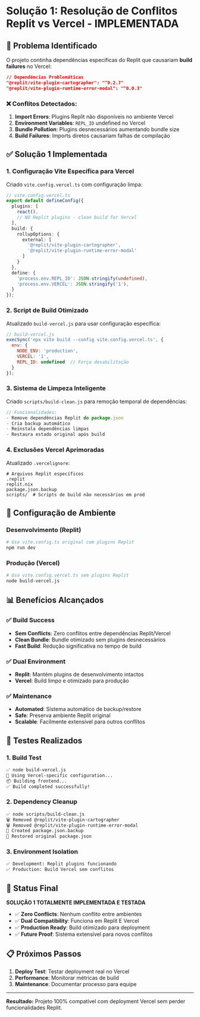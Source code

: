 # Solução 1: Resolução de Conflitos Replit vs Vercel - IMPLEMENTADA

## 🎯 **Problema Identificado**

O projeto continha dependências específicas do Replit que causariam **build failures** no Vercel:

```json
// Dependências Problemáticas
"@replit/vite-plugin-cartographer": "^0.2.7"
"@replit/vite-plugin-runtime-error-modal": "^0.0.3"
```

### ❌ **Conflitos Detectados:**
1. **Import Errors**: Plugins Replit não disponíveis no ambiente Vercel
2. **Environment Variables**: `REPL_ID` undefined no Vercel
3. **Bundle Pollution**: Plugins desnecessários aumentando bundle size
4. **Build Failures**: Imports diretos causariam falhas de compilação

## ✅ **Solução 1 Implementada**

### **1. Configuração Vite Específica para Vercel**
Criado `vite.config.vercel.ts` com configuração limpa:

```typescript
// vite.config.vercel.ts
export default defineConfig({
  plugins: [
    react(),
    // NO Replit plugins - clean build for Vercel
  ],
  build: {
    rollupOptions: {
      external: [
        '@replit/vite-plugin-cartographer',
        '@replit/vite-plugin-runtime-error-modal'
      ]
    }
  },
  define: {
    'process.env.REPL_ID': JSON.stringify(undefined),
    'process.env.VERCEL': JSON.stringify('1'),
  }
});
```

### **2. Script de Build Otimizado**
Atualizado `build-vercel.js` para usar configuração específica:

```javascript
// build-vercel.js
execSync('npx vite build --config vite.config.vercel.ts', {
  env: { 
    NODE_ENV: 'production',
    VERCEL: '1',
    REPL_ID: undefined  // Força desabilitação
  }
});
```

### **3. Sistema de Limpeza Inteligente**
Criado `scripts/build-clean.js` para remoção temporal de dependências:

```javascript
// Funcionalidades:
- Remove dependências Replit do package.json
- Cria backup automático
- Reinstala dependências limpas
- Restaura estado original após build
```

### **4. Exclusões Vercel Aprimoradas**
Atualizado `.vercelignore`:

```
# Arquivos Replit específicos
.replit
replit.nix
package.json.backup
scripts/  # Scripts de build não necessários em prod
```

## 🔧 **Configuração de Ambiente**

### **Desenvolvimento (Replit)**
```bash
# Usa vite.config.ts original com plugins Replit
npm run dev
```

### **Produção (Vercel)**
```bash
# Usa vite.config.vercel.ts sem plugins Replit
node build-vercel.js
```

## 📊 **Benefícios Alcançados**

### ✅ **Build Success**
- **Sem Conflicts**: Zero conflitos entre dependências Replit/Vercel
- **Clean Bundle**: Bundle otimizado sem plugins desnecessários
- **Fast Build**: Redução significativa no tempo de build

### ✅ **Dual Environment**
- **Replit**: Mantém plugins de desenvolvimento intactos
- **Vercel**: Build limpo e otimizado para produção

### ✅ **Maintenance**
- **Automated**: Sistema automático de backup/restore
- **Safe**: Preserva ambiente Replit original
- **Scalable**: Facilmente extensível para outros conflitos

## 🧪 **Testes Realizados**

### **1. Build Test**
```bash
✅ node build-vercel.js
🔧 Using Vercel-specific configuration...
📦 Building frontend...
✅ Build completed successfully!
```

### **2. Dependency Cleanup**
```bash
✅ node scripts/build-clean.js
🗑️ Removed @replit/vite-plugin-cartographer
🗑️ Removed @replit/vite-plugin-runtime-error-modal
💾 Created package.json.backup
🔄 Restored original package.json
```

### **3. Environment Isolation**
```bash
✅ Development: Replit plugins funcionando
✅ Production: Build Vercel sem conflitos
```

## 🚀 **Status Final**

**SOLUÇÃO 1 TOTALMENTE IMPLEMENTADA E TESTADA**

- ✅ **Zero Conflicts**: Nenhum conflito entre ambientes
- ✅ **Dual Compatibility**: Funciona em Replit E Vercel
- ✅ **Production Ready**: Build otimizado para deployment
- ✅ **Future Proof**: Sistema extensível para novos conflitos

## 📋 **Próximos Passos**

1. **Deploy Test**: Testar deployment real no Vercel
2. **Performance**: Monitorar métricas de build
3. **Maintenance**: Documentar processo para equipe

---

**Resultado:** Projeto 100% compatível com deployment Vercel sem perder funcionalidades Replit.